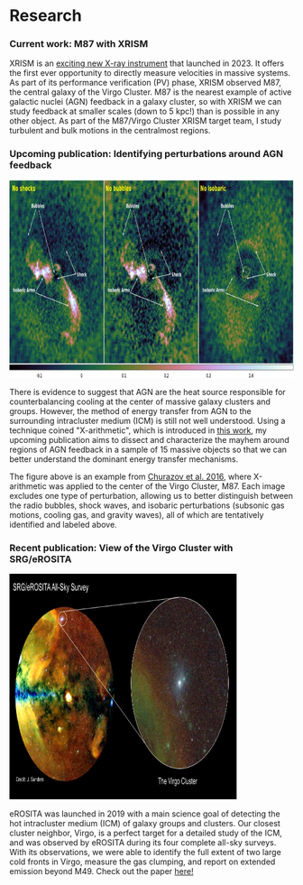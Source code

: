 # Research

### Current work: M87 with XRISM

XRISM is an <a href="https://heasarc.gsfc.nasa.gov/docs/xrism/">exciting new X-ray instrument</a> that launched in 2023. It offers the first ever opportunity to directly measure velocities in massive systems. As part of its performance verification (PV) phase, XRISM observed M87, the central galaxy of the Virgo Cluster. M87 is the nearest example of active galactic nuclei (AGN) feedback in a galaxy cluster, so with XRISM we can study feedback at smaller scales (down to 5 kpc!) than is possible in any other object. As part of the M87/Virgo Cluster XRISM target team, I study turbulent and bulk motions in the centralmost regions.


### Upcoming publication: Identifying perturbations around AGN feedback

<img src="m87_example.jpeg"  width="100%" height="350px">

There is evidence to suggest that AGN are the heat source responsible for counterbalancing cooling at the center of massive galaxy clusters and groups. However, the method of energy transfer from AGN to the surrounding intracluster medium (ICM) is still not well understood. Using a technique coined "X-arithmetic", which is introduced in <a href="https://academic.oup.com/mnras/article/463/1/1057/2589979">this work</a>, my upcoming publication aims to dissect and characterize the mayhem around regions of AGN feedback in a sample of 15 massive objects so that we can better understand the dominant energy transfer mechanisms. 

The figure above is an example from <a href="https://academic.oup.com/mnras/article/463/1/1057/2589979">Churazov et al. 2016</a>, where X-arithmetic was applied to the center of the Virgo Cluster, M87. Each image excludes one type of perturbation, allowing us to better distinguish between the radio bubbles, shock waves, and isobaric perturbations (subsonic gas motions, cooling gas, and gravity waves), all of which are tentatively identified and labeled above. 

### Recent publication: View of the Virgo Cluster with SRG/eROSITA

<img src="eROslide.png"  width="80%" height="400px">

eROSITA was launched in 2019 with a main science goal of detecting the hot intracluster medium (ICM) of galaxy groups and clusters. Our closest cluster neighbor, Virgo, is a perfect target for a detailed study of the ICM, and was observed by eROSITA during its four complete all-sky surveys. With its observations, we were able to identify the full extent of two large cold fronts in Virgo, measure the gas clumping, and report on extended emission beyond M49. Check out the paper <a href="https://arxiv.org/abs/2401.17296">here!</a>